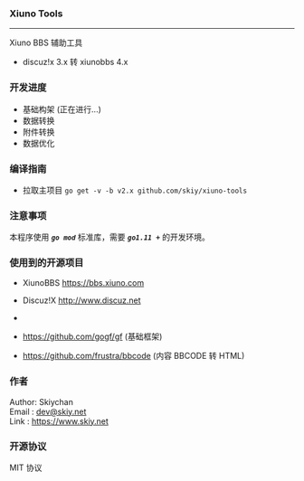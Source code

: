 ### Xiuno Tools
------
Xiuno BBS 辅助工具
- discuz!x 3.x 转 xiunobbs 4.x

### 开发进度
- 基础构架 (正在进行...)
- 数据转换
- 附件转换
- 数据优化

### 编译指南
- 拉取主项目 ```go get -v -b v2.x github.com/skiy/xiuno-tools``` 

### 注意事项
本程序使用 ***```go mod```*** 标准库，需要 ***```go1.11 +```*** 的开发环境。

### 使用到的开源项目
- XiunoBBS https://bbs.xiuno.com
- Discuz!X http://www.discuz.net
-

- https://github.com/gogf/gf (基础框架)
- https://github.com/frustra/bbcode (内容 BBCODE 转 HTML)

### 作者
Author: Skiychan   
Email : dev@skiy.net   
Link  : https://www.skiy.net    

### 开源协议
MIT 协议